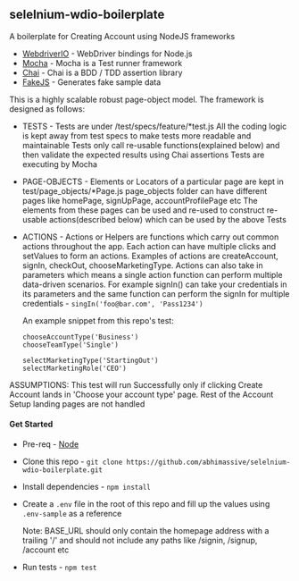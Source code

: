 ## selelnium-wdio-boilerplate
A boilerplate for Creating Account using NodeJS frameworks

* [WebdriverIO](http://webdriver.io/) - WebDriver bindings for Node.js
* [Mocha](https://mochajs.org/) - Mocha is a Test runner framework
* [Chai](https://www.chaijs.com/) - Chai is a BDD / TDD assertion library
* [FakeJS](https://github.com/marak/Faker.js/) - Generates fake sample data


This is a highly scalable robust page-object model. The framework is designed as follows:

* TESTS - Tests are under /test/specs/feature/*test.js
  All the coding logic is kept away from test specs to make tests more readable and maintainable
  Tests only call re-usable functions(explained below) and then validate the expected results using Chai assertions
  Tests are executing by Mocha
  
* PAGE-OBJECTS - Elements or Locators of a particular page are kept in test/page_objects/*Page.js
  page_objects folder can have different pages like homePage, signUpPage, accountProfilePage etc
  The elements from these pages can be used and re-used to construct re-usable actions(described below) which can be used by the above Tests
  
* ACTIONS - Actions or Helpers are functions which carry out common actions throughout the app. Each action can have
  multiple clicks and setValues to form an actions. Examples of actions are createAccount, signIn, checkOut, chooseMarketingType.
  Actions can also take in parameters which means a single action function can perform multiple data-driven scenarios. For example signIn() can take your credentials in its parameters and the same function can perform the signIn for multiple credentials - `singIn('foo@bar.com', 'Pass1234')`

  An example snippet from this repo's test:

  ```
  chooseAccountType('Business')
  chooseTeamType('Single')
      
  selectMarketingType('StartingOut')
  selectMarketingRole('CEO')
  ```



ASSUMPTIONS: This test will run Successfully only if clicking Create Account lands in 'Choose your account type' page.
Rest of the Account Setup landing pages are not handled
  
  #### Get Started
  
  * Pre-req - [Node](https://nodejs.org/en/download/)
  
  * Clone this repo - `git clone https://github.com/abhimassive/selelnium-wdio-boilerplate.git`
  
  * Install dependencies - `npm install`
  
  * Create a `.env` file in the root of this repo and fill up the values using `.env-sample` as a reference
  
      Note: BASE_URL should only contain the homepage address with a trailing '/' and should not include any paths like /signin, /signup, /account etc 
  
  * Run tests - `npm test`
  
  
